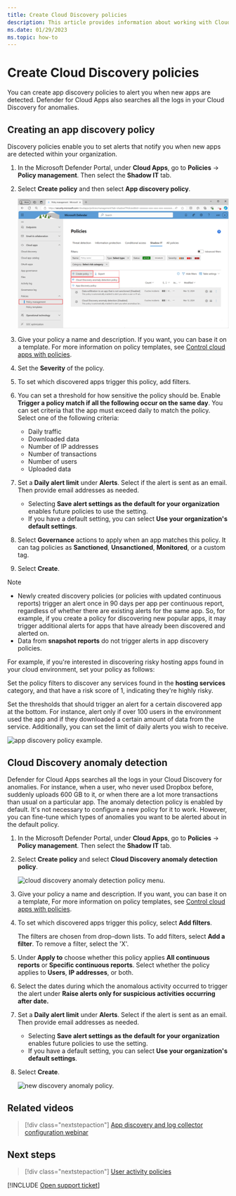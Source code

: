```yaml
---
title: Create Cloud Discovery policies
description: This article provides information about working with Cloud Discovery policies.
ms.date: 01/29/2023
ms.topic: how-to
---
```

# Create Cloud Discovery policies



You can create app discovery policies to alert you when new apps are detected. Defender for Cloud Apps also searches all the logs in your Cloud Discovery for anomalies.

## Creating an app discovery policy

Discovery policies enable you to set alerts that notify you when new apps are detected within your organization.

1. In the Microsoft Defender Portal, under **Cloud Apps**, go to **Policies** -> **Policy management**. Then select the **Shadow IT** tab.

1. Select **Create policy** and then select **App discovery policy**.

    ![Create a Cloud Discovery policy.](media/create-policy-from-shadow-it-tab.png)

1. Give your policy a name and description. If you want, you can base it on a template. For more information on policy templates, see [Control cloud apps with policies](control-cloud-apps-with-policies.md).

1. Set the **Severity** of the policy.

1. To set which discovered apps trigger this policy, add filters.

1. You can set a threshold for how sensitive the policy should be. Enable **Trigger a policy match if all the following occur on the same day**. You can set criteria that the app must exceed daily to match the policy. Select one of the following criteria:
    - Daily traffic
    - Downloaded data
    - Number of IP addresses
    - Number of transactions
    - Number of users
    - Uploaded data

1. Set a **Daily alert limit** under **Alerts**. Select if the alert is sent as an email. Then provide email addresses as needed.
    - Selecting **Save alert settings as the default for your organization** enables future policies to use the setting.
    - If you have a default setting, you can select **Use your organization's default settings**.

1. Select **Governance** actions to apply when an app matches this policy. It can tag policies as **Sanctioned**, **Unsanctioned**, **Monitored**, or a custom tag.

1. Select **Create**.

> [!NOTE]
>
> - Newly created discovery policies (or policies with updated continuous reports) trigger an alert once in 90 days per app per continuous report, regardless of whether there are existing alerts for the same app. So, for example, if you create a policy for discovering new popular apps, it may trigger additional alerts for apps that have already been discovered and alerted on.
> - Data from **snapshot reports** do not trigger alerts in app discovery policies.

For example, if you're interested in discovering risky hosting apps found in your cloud environment, set your policy as follows:

Set the policy filters to discover any services found in the **hosting services** category, and that have a risk score of 1, indicating they're highly risky.

Set the thresholds that should trigger an alert for a certain discovered app at the bottom. For instance, alert only if over 100 users in the environment used the app and if they downloaded a certain amount of data from the service. Additionally, you can set the limit of daily alerts you wish to receive.

![app discovery policy example.](media/app-discovery-policy-example.png "app discovery policy example")

## Cloud Discovery anomaly detection

Defender for Cloud Apps searches all the logs in your Cloud Discovery for anomalies. For instance, when a user, who never used Dropbox before, suddenly uploads 600 GB to it, or when there are a lot more transactions than usual on a particular app. The anomaly detection policy is enabled by default. It's not necessary to configure a new policy for it to work. However, you can fine-tune which types of anomalies you want to be alerted about in the default policy.

1. In the Microsoft Defender Portal, under **Cloud Apps**, go to **Policies** -> **Policy management**. Then select the **Shadow IT** tab.

1. Select **Create policy** and select **Cloud Discovery anomaly detection policy**.

    ![cloud discovery anomaly detection policy menu.](media/cloud-discovery-anomaly-detection-policy-menu.png "cloud discovery anomaly detection policy menu")

1. Give your policy a name and description. If you want, you can base it on a template, For more information on policy templates, see [Control cloud apps with policies](control-cloud-apps-with-policies.md).

1. To set which discovered apps trigger this policy, select **Add filters**.

    The filters are chosen from drop-down lists. To add filters, select **Add a filter**. To remove a filter, select the 'X'.

1. Under **Apply to** choose whether this policy applies **All continuous reports** or **Specific continuous reports**. Select whether the policy applies to **Users**, **IP addresses**, or both.

1. Select the dates during which the anomalous activity occurred to trigger the alert under **Raise alerts only for suspicious activities occurring after date.**

1. Set a **Daily alert limit** under **Alerts**. Select if the alert is sent as an email. Then provide email addresses as needed.
    - Selecting **Save alert settings as the default for your organization** enables future policies to use the setting.
    - If you have a default setting, you can select **Use your organization's default settings**.

1. Select **Create**.

    ![new discovery anomaly policy.](media/new-discovery-anomaly-policy.png "new discovery anomaly policy")

## Related videos

> [!div class="nextstepaction"]
> [App discovery and log collector configuration webinar](webinars.md#on-demand-webinars)

## Next steps

> [!div class="nextstepaction"]
> [User activity policies](user-activity-policies.md)

[!INCLUDE [Open support ticket](includes/support.md)]
